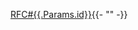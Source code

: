 <a href="https://github.com/Whiley/RFCs/blob/master/text/{{.Params.name}}.md">RFC#{{.Params.id}}</a>{{- "" -}}
